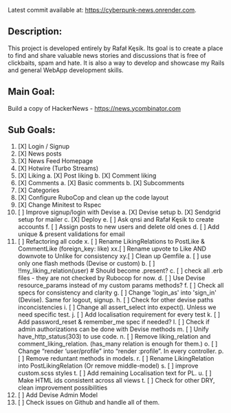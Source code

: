 Latest commit available at: https://cyberpunk-news.onrender.com.

## Description:
This project is developed entirely by Rafał Kęsik. Its goal is to create a place to find and share valuable news stories and discussions that is free of clickbaits, spam and hate. It is also a way to develop and showcase my Rails and general WebApp development skills.

## Main Goal:

Build a copy of HackerNews - https://news.ycombinator.com

## Sub Goals:

1. [X] Login / Signup
2. [X] News posts
3. [X] News Feed Homepage
4. [X] Hotwire (Turbo Streams)
5. [X] Liking
   a. [X] Post liking
   b. [X] Comment liking
6. [X] Comments
   a. [X] Basic comments
   b. [X] Subcomments
7. [X] Categories
8. [X] Configure RuboCop and clean up the code layout
9. [X] Change Minitest to Rspec
10. [ ] Improve signup/login with Devise
   a. [X] Devise setup
   b. [X] Sendgrid setup for mailer
   c. [X] Deploy
   e. [ ] Ask qnsi and Rafał Kęsik to create accounts
   f. [ ] Assign posts to new users and delete old ones
   d. [ ] Add unique & present validations for email
11. [ ] Refactoring all code
   x. [ ] Rename LikingRelations to PostLike & CommentLike (foreign_key: like)
   xx.[ ] Rename upvote to Like AND downvote to Unlike for consistency
   xy.[ ] Clean up Gemfile
   a. [ ] use only one flash methods (Devise or custom)
   b. [ ] !!my_liking_relation(user) # Should become .present?
   c. [ ] check all .erb files - they are not checked by Rubocop for now.
   d. [ ] Use Devise resource_params instead of my custom params methods?
   f. [ ] Check all specs for consistency and clarity
   g. [ ] Change 'login_as' into 'sign_in' (Devise). Same for logout, signup.
   h. [ ] Check for other devise paths inconcistencies
   i. [ ] Change all assert_select into expect(). Unless we need specific test.
   j. [ ] Add localisation requirement for every test
   k. [ ] Add password_reset & remember_me spec if needed?
   l. [ ] Check if admin authorizations can be done with Devise methods
   m. [ ] Unify have_http_status(303) to use code.
   n. [ ] Remove liking_relation and comment_liking_relation. (has_many relation is enough for them.)
   o. [ ] Change “render ‘user/profile” into “render :profile”. In every controller.
   p. [ ] Remove reduntant methods in models.
   r. [ ] Rename LikingRelation into PostLikingRelation (Or remove middle-model)
   s. [ ] improve custom.scss styles
   t. [ ] Add remaining Localisation text for PL.
   u. [ ] Make HTML ids consistent across all views
   t. [ ] Check for other DRY, clean improvement possibilities
12. [ ] Add Devise Admin Model
13. [ ] Check issues on Github and handle all of them.


<!-- # README

This README would normally document whatever steps are necessary to get the
application up and running.

Things you may want to cover:

* Ruby version

* System dependencies

* Configuration

* Database creation

* Database initialization

* How to run the test suite

* Services (job queues, cache servers, search engines, etc.)

* Deployment instructions

* ... -->
